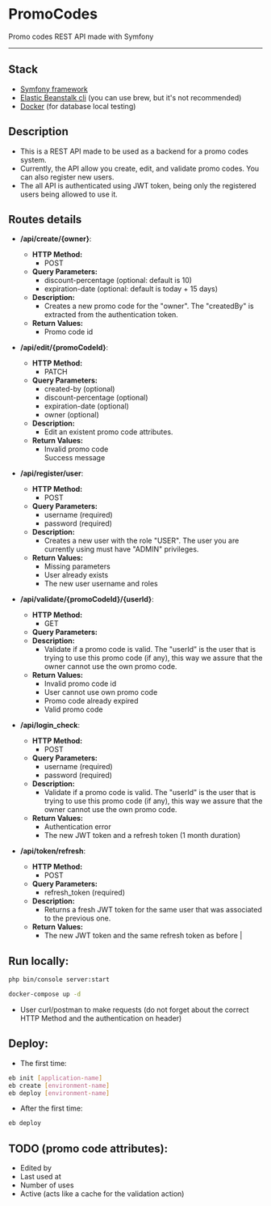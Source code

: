 # PromoCodes
Promo codes REST API made with Symfony

----

## Stack
* [Symfony framework](https://symfony.com/doc/current/setup.html)
* [Elastic Beanstalk cli](https://docs.aws.amazon.com/elasticbeanstalk/latest/dg/eb-cli3-install.html) (you can use brew, but it's not recommended)
* [Docker](https://docs.docker.com/install/) (for database local testing)

## Description
* This is a REST API made to be used as a backend for a promo codes system.
* Currently, the API allow you create, edit, and validate promo codes. You can also register new users.
* The all API is authenticated using JWT token, being only the registered users being allowed to use it.

## Routes details
* **/api/create/{owner}**:
    * **HTTP Method:** 
        * POST
    * **Query Parameters:** 
        * discount-percentage (optional: default is 10)
        * expiration-date (optional: default is today + 15 days) 
    * **Description:** 
        * Creates a new promo code for the "owner". The "createdBy" is extracted from the authentication token.
    * **Return Values:**
        * Promo code id
    
       
* **/api/edit/{promoCodeId}**:
    * **HTTP Method:** 
        * PATCH
    * **Query Parameters:** 
        * created-by (optional)
        * discount-percentage (optional)
        * expiration-date (optional)
        * owner (optional)
    * **Description:** 
        * Edit an existent promo code attributes.
    * **Return Values:**
        * Invalid promo code<br>Success message
       
        
* **/api/register/user**:
    * **HTTP Method:** 
        * POST
    * **Query Parameters:** 
        * username (required)
        * password (required)
    * **Description:** 
        * Creates a new user with the role "USER". The user you are currently using must have "ADMIN" privileges.
    * **Return Values:**
        * Missing parameters
        * User already exists
        * The new user username and roles
        
      
        
* **/api/validate/{promoCodeId}/{userId}**:
    * **HTTP Method:** 
        * GET
    * **Query Parameters:** 
    * **Description:** 
        * Validate if a promo code is valid. The "userId" is the user that is trying to use this promo code (if any), this way we assure that the owner cannot use the own promo code.
    * **Return Values:**
        * Invalid promo code id
        * User cannot use own promo code
        * Promo code already expired
        * Valid promo code

        
* **/api/login_check**:
    * **HTTP Method:** 
        * POST
    * **Query Parameters:** 
        * username (required)
        * password (required)
    * **Description:** 
        * Validate if a promo code is valid. The "userId" is the user that is trying to use this promo code (if any), this way we assure that the owner cannot use the own promo code.
    * **Return Values:**
        * Authentication error
        * The new JWT token and a refresh token (1 month duration)
        

* **/api/token/refresh**:
    * **HTTP Method:** 
        * POST
    * **Query Parameters:** 
        * refresh_token (required)
    * **Description:** 
        * Returns a fresh JWT token for the same user that was associated to the previous one.
    * **Return Values:**
        * The new JWT token and the same refresh token as before                                                   |

## Run locally:
```bash
php bin/console server:start

docker-compose up -d
```
* User curl/postman to make requests (do not forget about the correct HTTP Method and the authentication on header)

## Deploy:
* The first time: 
```bash
eb init [application-name]
eb create [environment-name]
eb deploy [environment-name]
```
* After the first time:
```bash
eb deploy
```

## TODO (promo code attributes):
* Edited by
* Last used at
* Number of uses
* Active (acts like a cache for the validation action)
